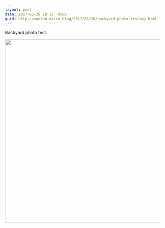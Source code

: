 ```yaml
---
layout: post
date: 2017-03-28 19:13 -0500
guid: http://manton.micro.blog/2017/03/28/backyard-photo-testimg.html
---
```

Backyard photo test.

<img src="http://manton.micro.blog/uploads/2017/4db9ed8b71.jpg" width="600" height="600" style="height: auto" />
